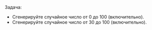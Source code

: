 Задача:

* Сгенерируйте случайное число от 0 до 100 (включительно).
* Сгенерируйте случайное число от 30 до 100 (включительно).